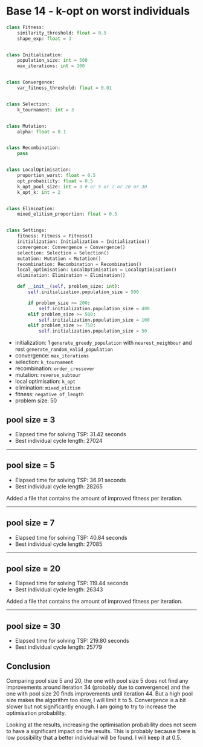 # Base 14 - k-opt on worst individuals

```Python
class Fitness:
	similarity_threshold: float = 0.5
	shape_exp: float = 3


class Initialization:
	population_size: int = 500
	max_iterations: int = 100


class Convergence:
	var_fitness_threshold: float = 0.01


class Selection:
	k_tournament: int = 3


class Mutation:
	alpha: float = 0.1


class Recombination:
	pass


class LocalOptimisation:
	proportion_worst: float = 0.5
	opt_probability: float = 0.5
	k_opt_pool_size: int = 3 # or 5 or 7 or 20 or 30 
	k_opt_k: int = 2


class Elimination:
	mixed_elitism_proportion: float = 0.5


class Settings:
	fitness: Fitness = Fitness()
	initialization: Initialization = Initialization()
	convergence: Convergence = Convergence()
	selection: Selection = Selection()
	mutation: Mutation = Mutation()
	recombination: Recombination = Recombination()
	local_optimisation: LocalOptimisation = LocalOptimisation()
	elimination: Elimination = Elimination()

	def __init__(self, problem_size: int):
		self.initialization.population_size = 500

		if problem_size >= 200:
			self.initialization.population_size = 400
		elif problem_size >= 500:
			self.initialization.population_size = 100
		elif problem_size >= 750:
			self.initialization.population_size = 50
```

- initialization: 1 `generate_greedy_population` with `nearest_neighbour` and rest `generate_random_valid_population`
- convergence: `max_iterations`
- selection: `k_tournament`
- recombination: `order_crossover`
- mutation: `reverse_subtour`
- local optimisation: `k_opt`
- elimination: `mixed_elitism`
- fitness: `negative_of_length`
- problem size: 50


## pool size = 3
- Elapsed time for solving TSP: 31.42 seconds
- Best individual cycle length: 27024

---

## pool size = 5
- Elapsed time for solving TSP: 36.91 seconds
- Best individual cycle length: 28265

Added a file that contains the amount of improved fitness per iteration.

---

## pool size = 7
- Elapsed time for solving TSP: 40.84 seconds
- Best individual cycle length: 27085

---

## pool size = 20
- Elapsed time for solving TSP: 119.44 seconds
- Best individual cycle length: 26343

Added a file that contains the amount of improved fitness per iteration.

---

## pool size = 30
- Elapsed time for solving TSP: 219.80 seconds
- Best individual cycle length: 25779

## Conclusion

Comparing pool size 5 and 20, the one with pool size 5 does not find any improvements around iteration 34 (probably due to convergence) and the one with pool size 20 finds improvements until iteration 44. But a high pool size makes the algorithm too slow, I will limit it to 5. Convergence is a bit slower but not significantly enough. I am going to try to increase the optimisation probability.

Looking at the results, increasing the optimisation probability does not seem to have a significant impact on the results. This is probably because there is low possibility that a better individual will be found. I will keep it at 0.5.
